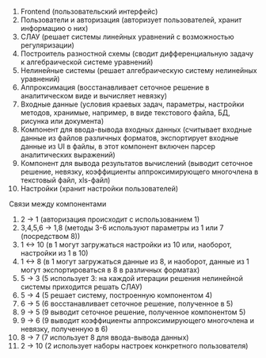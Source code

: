 ﻿1. Frontend (пользовательский интерфейс)
2. Пользователи и авторизация (авторизует пользователей, хранит информацию о них)
3. СЛАУ (решает системы линейных уравнений с возможностью регуляризации)
4. Построитель разностной схемы (сводит дифференциальную задачу к алгебраической системе уравнений)
5. Нелинейные системы (решает алгебраическую систему нелинейных уравнений)
6. Аппроксимация (восстанавливает сеточное решение в аналитическом виде и вычисляет невязку)
7. Входные данные (условия краевых задач, параметры, настройки методов, хранимые, например, в виде текстового файла, БД, рисунка или документа)
8. Компонент для ввода-вывода входных данных (считывает входные данные из файлов различных форматов, экспортирует входные данные из UI в файлы, в этот компонент включен парсер аналитических выражений)
9. Компонент для вывода результатов вычислений (выводит сеточное решение, невязку, коэффициенты аппроксимирующего многочлена в текстовый файл, xls-файл)
10. Настройки (хранит настройки пользователей)

Связи между компонентами

1. 2 -> 1 (авторизация происходит с использованием 1)
2. 3,4,5,6 -> 1,8 (методы 3-6 используют параметры из 1 или 7 (посредством 8))
3. 1 <-> 10 (в 1 могут загружаться настройки из 10 или, наоборот, настройки из 1 в 10)
4. 1 <-> 8 (в 1 могут загружаться данные из 8, и наоборот, данные из 1 могут экспортироваться в 8 в различных форматах)
5. 5 -> 3 (5 использует 3: на каждой итерации решения нелинейной системы приходится решать СЛАУ)
6. 5 -> 4 (5 решает систему, построенную компонентом 4)
7. 6 -> 5 (6 восстанавливает сеточное решение, полученное в 5)
8. 9 -> 5 (9 выводит сеточное решение, полученное компонентом 5)
9. 9 -> 6 (9 выводит коэффициенты аппроксимирующего многочлена и невязку, полученную в 6)
10. 8 -> 7 (7 использует 8 для ввода-вывода данных)
11. 2 -> 10 (2 использует наборы настроек конкретного пользователя)